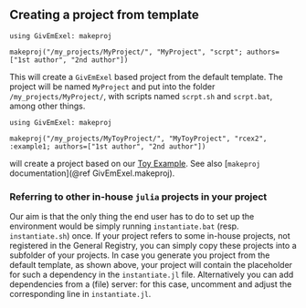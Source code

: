 ## Creating a project from template

```
using GivEmExel: makeproj

makeproj("/my_projects/MyProject/", "MyProject", "scrpt"; authors=["1st author", "2nd author"])
```

This will create a `GivEmExel` based project from the default template. The project will be named `MyProject` and put into the folder `/my_projects/MyProject/`, with scripts named `scrpt.sh` and `scrpt.bat`, among other things. 

```
using GivEmExel: makeproj

makeproj("/my_projects/MyToyProject/", "MyToyProject", "rcex2", :example1; authors=["1st author", "2nd author"])
```

will create a project based on our [Toy Example](@ref "Toy Example: Fit exp decay curves"). See also [`makeproj` documentation](@ref GivEmExel.makeproj).

### Referring to other in-house `julia` projects in your project

Our aim is that the only thing the end user has to do to set up the environment would be simply running `instantiate.bat` (resp. `instantiate.sh`) once. If your project refers to some in-house projects, not registered in the General Registry, you can simply copy these projects into a subfolder of your projects. In case you generate you project from the default template, as shown above, your project will contain the placeholder for such a dependency in the `instantiate.jl` file. Alternatively you can add dependencies from a (file) server: for this case, uncomment and adjust the corresponding line in `instantiate.jl`. 